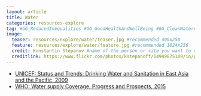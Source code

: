 ```yaml
---
layout: article
title: Water
categories: resources-explore
tag: #GG_ReducedInequalities #GG_GoodHealthAndWellBeing #GG_CleanWaterAndSanitation #GG_ResponsibleConsumptionAndProduction
image:
  teaser: resources/explore/water/teaser.jpg #recommended 400x250
  feature: resources/explore/water/feature.jpg #recommended 1024x256
  credit: Konstantin Stepanov #name of the person or site you want to credit
  creditlink: https://www.flickr.com/photos/kstepanoff/14949875109/in/photolist-oM522p-AGZDY-fWnVVc-poStJY-92p9JD-9aGB9u-bihq52-7KdtbX-7yjY2N-5jxfHC-cAfxy3-9oCUJc-cEquq1-p4ySdV-2DwYLP-8Br5JT-7uaUMG-o5mx4Z-7Ddp1c-9MG6Wy-Lv5bx-5vm1cp-noTVCZ-9WP2HH-oreu9g-7Hk3c8-7xaunh-sA6DWe-8Buepq-dY2P9T-8Xm4Qa-846aA7-6wVq79-smcKHb-oreuhH-oxvCfa-aCxN4s-7adBMY-7u3zC5-aCy4Sb-PBe6X-og1Pae-8Mjbpv-aCuJhR-7rYWvR-8yotb7-4RqV5X-9NyTno-9NDUEY-9NAw5D #url to their site or licensing
---
```


+ <a href="/resources/explore/water/UNICEF-water-sanitation-sea-2009.pdf">UNICEF: Status and Trends: Drinking Water and Sanitation in East Asia and the Pacific, 2009</a>
+ <a href="/resources/explore/water/WHO-water-prospects-asia-2015.pdf">WHO: Water supply Coverage, Progress and Prospects, 2015</a>
